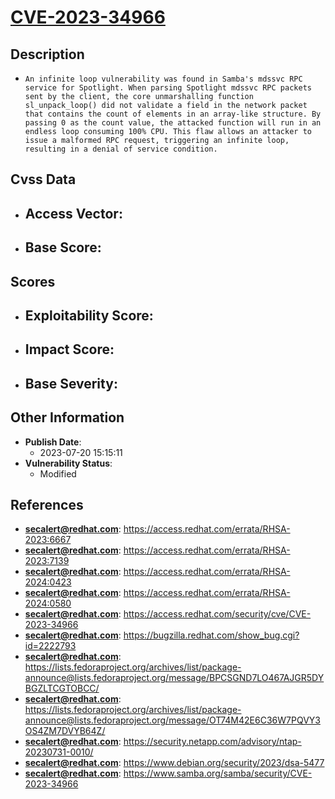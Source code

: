 
# [CVE-2023-34966](https://cve.mitre.org/cgi-bin/cvename.cgi?name=CVE-2023-34966)

## Description

- `An infinite loop vulnerability was found in Samba's mdssvc RPC service for Spotlight. When parsing Spotlight mdssvc RPC packets sent by the client, the core unmarshalling function sl_unpack_loop() did not validate a field in the network packet that contains the count of elements in an array-like structure. By passing 0 as the count value, the attacked function will run in an endless loop consuming 100% CPU. This flaw allows an attacker to issue a malformed RPC request, triggering an infinite loop, resulting in a denial of service condition.`

## Cvss Data

- **Access Vector**:
  - 
- **Base Score**:
  - 

## Scores

- **Exploitability Score**:
  - 
- **Impact Score**:
  - 
- **Base Severity**:
  - 

## Other Information

- **Publish Date**:
  - 2023-07-20 15:15:11
- **Vulnerability Status**:
  - Modified

## References

- **secalert@redhat.com**: https://access.redhat.com/errata/RHSA-2023:6667
- **secalert@redhat.com**: https://access.redhat.com/errata/RHSA-2023:7139
- **secalert@redhat.com**: https://access.redhat.com/errata/RHSA-2024:0423
- **secalert@redhat.com**: https://access.redhat.com/errata/RHSA-2024:0580
- **secalert@redhat.com**: https://access.redhat.com/security/cve/CVE-2023-34966
- **secalert@redhat.com**: https://bugzilla.redhat.com/show_bug.cgi?id=2222793
- **secalert@redhat.com**: https://lists.fedoraproject.org/archives/list/package-announce@lists.fedoraproject.org/message/BPCSGND7LO467AJGR5DYBGZLTCGTOBCC/
- **secalert@redhat.com**: https://lists.fedoraproject.org/archives/list/package-announce@lists.fedoraproject.org/message/OT74M42E6C36W7PQVY3OS4ZM7DVYB64Z/
- **secalert@redhat.com**: https://security.netapp.com/advisory/ntap-20230731-0010/
- **secalert@redhat.com**: https://www.debian.org/security/2023/dsa-5477
- **secalert@redhat.com**: https://www.samba.org/samba/security/CVE-2023-34966
